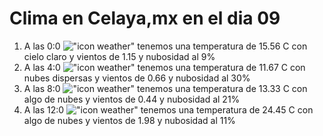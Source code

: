 # Clima en Celaya,mx en el dia 09

1. A las 0:0 !["icon weather"](http://openweathermap.org/img/w/01n.png) tenemos una temperatura de 15.56 C con cielo claro y  vientos de 1.15 y nubosidad al 9%
1. A las 4:0 !["icon weather"](http://openweathermap.org/img/w/03n.png) tenemos una temperatura de 11.67 C con nubes dispersas y  vientos de 0.66 y nubosidad al 30%
1. A las 8:0 !["icon weather"](http://openweathermap.org/img/w/02d.png) tenemos una temperatura de 13.33 C con algo de nubes y  vientos de 0.44 y nubosidad al 21%
1. A las 12:0 !["icon weather"](http://openweathermap.org/img/w/02d.png) tenemos una temperatura de 24.45 C con algo de nubes y  vientos de 1.98 y nubosidad al 11%
